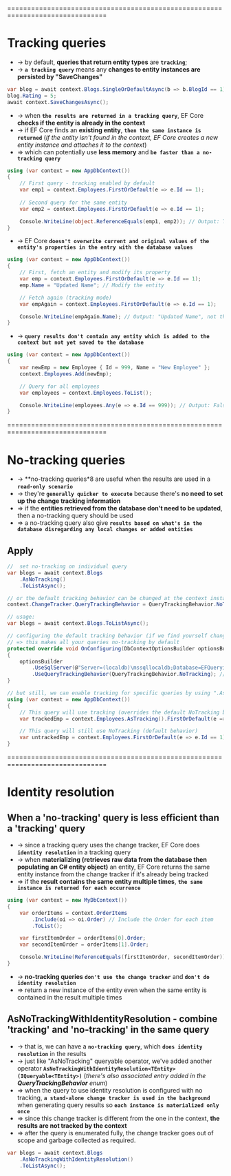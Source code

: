 ===============================================================================
# Tracking queries
* -> by default, **queries that return entity types** are **`tracking`**;
* -> **`a tracking query`** means any **changes to entity instances are persisted by "SaveChanges"**
```cs
var blog = await context.Blogs.SingleOrDefaultAsync(b => b.BlogId == 1);
blog.Rating = 5;
await context.SaveChangesAsync();
```

* -> when **`the results are returned in a tracking query`**, EF Core **checks if the entity is already in the context**
* -> if EF Core finds an **existing entity**, **`then the same instance is returned`** (_if the entity isn't found in the context, EF Core creates a new entity instance and attaches it to the context_)
* => which can potentially use **less memory** and **`be faster than a no-tracking query`**
```cs
using (var context = new AppDbContext())
{
    // First query - tracking enabled by default
    var emp1 = context.Employees.FirstOrDefault(e => e.Id == 1);
    
    // Second query for the same entity
    var emp2 = context.Employees.FirstOrDefault(e => e.Id == 1);

    Console.WriteLine(object.ReferenceEquals(emp1, emp2)); // Output: True => same instance 
}
```

* -> EF Core **`doesn't overwrite current and original values of the entity's properties in the entry with the database values`**
```cs
using (var context = new AppDbContext())
{
    // First, fetch an entity and modify its property
    var emp = context.Employees.FirstOrDefault(e => e.Id == 1);
    emp.Name = "Updated Name"; // Modify the entity

    // Fetch again (tracking mode)
    var empAgain = context.Employees.FirstOrDefault(e => e.Id == 1);

    Console.WriteLine(empAgain.Name); // Output: "Updated Name", not the database value
}
```

* -> **`query results don't contain any entity which is added to the context but not yet saved to the database`**
```cs
using (var context = new AppDbContext())
{
    var newEmp = new Employee { Id = 999, Name = "New Employee" };
    context.Employees.Add(newEmp);

    // Query for all employees
    var employees = context.Employees.ToList();

    Console.WriteLine(employees.Any(e => e.Id == 999)); // Output: False
}
```

===============================================================================
# No-tracking queries
* -> **no-tracking queries*8 are useful when the results are used in a **`read-only scenario`**
* -> they're **`generally quicker to execute`** because there's **no need to set up the change tracking information**
* => if the **entities retrieved from the database don't need to be updated**, then a no-tracking query should be used
* => a no-tracking query also give **`results based on what's in the database disregarding any local changes or added entities`**

## Apply
```cs
//  set no-tracking on individual query
var blogs = await context.Blogs
    .AsNoTracking()
    .ToListAsync();
```

```cs
// or the default tracking behavior can be changed at the context instance level:
context.ChangeTracker.QueryTrackingBehavior = QueryTrackingBehavior.NoTracking;

// usage:
var blogs = await context.Blogs.ToListAsync();
```

```cs
// configuring the default tracking behavior (if we find yourself changing the tracking behavior for many queries)
// => this makes all your queries no-tracking by default
protected override void OnConfiguring(DbContextOptionsBuilder optionsBuilder)
{
    optionsBuilder
        .UseSqlServer(@"Server=(localdb)\mssqllocaldb;Database=EFQuerying.Tracking;Trusted_Connection=True;ConnectRetryCount=0")
        .UseQueryTrackingBehavior(QueryTrackingBehavior.NoTracking); // this one
}

// but still, we can enable tracking for specific queries by using ".AsTracking()"
using (var context = new AppDbContext())
{
    // This query will use tracking (overrides the default NoTracking behavior)
    var trackedEmp = context.Employees.AsTracking().FirstOrDefault(e => e.Id == 1);

    // This query will still use NoTracking (default behavior)
    var untrackedEmp = context.Employees.FirstOrDefault(e => e.Id == 1);
}
```

===============================================================================
# Identity resolution

## When a 'no-tracking' query is less efficient than a 'tracking' query
* -> since a tracking query uses the change tracker, EF Core does **`identity resolution`** in a tracking query
* -> when **materializing (retrieves raw data from the database then populating an C# entity object)** an entity, EF Core returns the same entity instance from the change tracker if it's already being tracked
* => if the **result contains the same entity multiple times**, **`the same instance is returned for each occurrence`**
```cs
using (var context = new MyDbContext())
{
    var orderItems = context.OrderItems
        .Include(oi => oi.Order) // Include the Order for each item
        .ToList();

    var firstItemOrder = orderItems[0].Order;
    var secondItemOrder = orderItems[1].Order;

    Console.WriteLine(ReferenceEquals(firstItemOrder, secondItemOrder)); // True
}
```

* -> **no-tracking queries** **`don't use the change tracker`** and **`don't do identity resolution`**
* => return a new instance of the entity even when the same entity is contained in the result multiple times

## AsNoTrackingWithIdentityResolution - combine 'tracking' and 'no-tracking' in the same query
* -> that is, we can have a **`no-tracking query`**, which **`does identity resolution`** in the results
* -> just like "AsNoTracking" queryable operator, we've added another operator **`AsNoTrackingWithIdentityResolution<TEntity>(IQueryable<TEntity>)`** (_there's also associated entry added in the **QueryTrackingBehavior** enum_)
* => when the query to use identity resolution is configured with no tracking, **`a stand-alone change tracker is used in the background`** when generating query results so **`each instance is materialized only once`**
* => since this change tracker is different from the one in the context, **the results are not tracked by the context**
* => after the query is enumerated fully, the change tracker goes out of scope and garbage collected as required.

```cs
var blogs = await context.Blogs
    .AsNoTrackingWithIdentityResolution()
    .ToListAsync();
```
